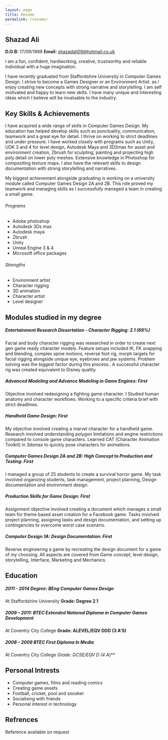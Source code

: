 ```yaml
---
layout: page
title: Resume
permalink: /resume/
---
```


## Shazad Ali
**D.O.B:** 17/09/1988
**Email:** shazadali09@hotmail.co.uk

I am a fun, confident, hardworking, creative, trustworthy and reliable individual with a
huge imagination.

I have recently graduated from Staffordshire University in Computer Games Design. I
strive to become a Games Designer or an Environment Artist. as  I enjoy creating new concepts with strong narrative and storytelling. I am self motivated and happy to learn new skills. I have many unique and interesting ideas which I believe will be invaluable to the industry.

## Key Skills & Achievements

I have acquired a wide range of skills in Computer Games Design. My education has helped develop skills such as punctuality, communication, teamwork and a great eye for detail. I thrive on working to strict deadlines and under pressure. I have worked closely with programs such as Unity, UDK 3 and 4 for level design, Autodesk Maya and 3DSmax for asset and environment creation, Zbrush for sculpting, painting and projecting high poly detail on lower poly meshes. Extensive knowledge in Photoshop for compositing texture maps. I also have the relevant skills to design documentation with strong storytelling and narratives.

My biggest achievement alongside graduating is working on a university module called Computer Games Design 2A and 2B. This role proved my teamwork and managing skills as I successfully managed a team in creating a small game.

###### Programs

- Adobe photoshop
- Autodesk 3Ds max
- Autodesk maya
- Zbrush
- Unity
- Unreal Engine 3 & 4
- Microsoft office packages

###### Strengths

- Environment artist
- Character rigging
- 3D animation
- Character artist
- Level designer

## Modules studied in my degree

##### Entertainment Research Dissertation - Character Rigging: 2.1 (69%)

Facial and body character rigging was researched in order to create next gen game ready character models. Feature setups included IK, FK snapping and blending, complex spine motions, reverse foot rig, morph targets for facial rigging alongside unique eye, eyebrows and jaw systems. Problem solving was the biggest factor during this process.. A successful character rig was created equivalent to Disney quality.

##### Advanced Modeling and Advance Modeling in Game Engines: First

Objective involved redesigning a fighting game character. I Studied human anatomy and character workflows. Working to a specific criteria brief with strict deadlines.

##### Handheld Game Design: First

My objective involved creating a marvel character for a handheld game. Research involved  understanding polygon limitations and engine restrictions compared to console game characters. Learned CAT (Character Animation Toolkit) in 3dsmax to quickly pose characters for animations.

##### Computer Games Design 2A and 2B: High Concept to Production and Testing: First

I managed a group of 25 students to create a survival horror game. My task involved organizing students, task management, project planning, Design documentation and environment design.  

##### Production Skills for Game Design: First

Assignment objective involved creating a document which manages a small team for theme based asset creation for a Facebook game. Tasks involved project planning, assigning tasks and design documentation, and setting up contingencies to overcome worst case scenario.

##### Computer Design 1A: Design Documentation: First

Reverse engineering a game by recreating the design document for a game of my choosing.  All aspects are covered from Game concept, level design, storytelling, Interface, Marketing and Mechanics.

## Education

##### 2011 - 2014 Degree: BEng Computer Games Design
At Staffordshire University **Grade: Degree 2.1**

##### 2009 – 2011: BTEC Extended National Diploma in Computer Games Development
At Coventry City College **Grade: ALEVEL/EQV DDD (3 A'S)**

##### 2008 – 2009 BTEC First Diploma In Media
At Coventry City College **Grade: GCSE/EQV D* (4 A*)**

## Personal Intrests

- Computer games, films and reading comics
- Creating game assets
- Football, cricket, pool and snooker
- Socialising with friends
- Personal interest in technology

## Refrences

Reference available on request

